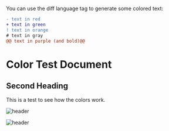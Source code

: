

You can use the diff language tag to generate some colored text:

```diff
- text in red
+ text in green
! text in orange
# text in gray
@@ text in purple (and bold)@@
```
# Color Test Document

## Second Heading

This is a test to see how the colors work.

![header](https://capsule-render.vercel.app/api?type=wave&color=gradient&height=300&section=footer&text=Rect&fontSize=90)

![header](https://capsule-render.vercel.app/api?type=rounded&color=gradient&height=300&section=header&text=%20Code%20Kombat%20&fontSize=80&textBg=true&animation=fadeIn)
